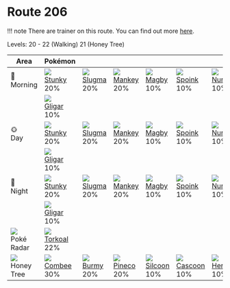 # Route 206

!!! note
    There are trainer on this route. You can find out more [here](../../trainer_changes/route_206/).

Levels: 20 - 22 (Walking) 21 (Honey Tree)

Area                           | Pokémon                          | &nbsp;                           | &nbsp;                           | &nbsp;                           | &nbsp;                           | &nbsp;
---                            | ---                              | ---                              | ---                              | ---                              | ---                              | ---
🌅<br>Morning                   | ![][434]<br> [Stunky]<br> 20%   | ![][218]<br> [Slugma]<br> 20%   | ![][056]<br> [Mankey]<br> 20%   | ![][240]<br> [Magby]<br> 10%    | ![][325]<br> [Spoink]<br> 10%   | ![][322]<br> [Numel]<br> 10%
&nbsp;                         | ![][207]<br> [Gligar]<br> 10%
🌞<br>Day                       | ![][434]<br> [Stunky]<br> 20%   | ![][218]<br> [Slugma]<br> 20%   | ![][056]<br> [Mankey]<br> 20%   | ![][240]<br> [Magby]<br> 10%    | ![][325]<br> [Spoink]<br> 10%   | ![][322]<br> [Numel]<br> 10%
&nbsp;                         | ![][207]<br> [Gligar]<br> 10%
🌙<br>Night                     | ![][434]<br> [Stunky]<br> 20%   | ![][218]<br> [Slugma]<br> 20%   | ![][056]<br> [Mankey]<br> 20%   | ![][240]<br> [Magby]<br> 10%    | ![][325]<br> [Spoink]<br> 10%   | ![][322]<br> [Numel]<br> 10%
&nbsp;                         | ![][207]<br> [Gligar]<br> 10%
![][poke-radar]<br> Poké Radar | ![][324]<br> [Torkoal]<br> 22%
![][honey]<br> Honey Tree      | ![][415]<br> [Combee]<br> 30%   | ![][412]<br> [Burmy]<br> 20%    | ![][204]<br> [Pineco]<br> 20%   | ![][266]<br> [Silcoon]<br> 10%  | ![][268]<br> [Cascoon]<br> 10%  | ![][214]<br> [Heracross]<br> 10%


[Mankey]: ../../pokemon_changes/056/
[Pineco]: ../../pokemon_changes/204/
[Gligar]: ../../pokemon_changes/207/
[Heracross]: ../../pokemon_changes/214/
[Slugma]: ../../pokemon_changes/218/
[Magby]: ../../pokemon_changes/240/
[Silcoon]: ../../pokemon_changes/266/
[Cascoon]: ../../pokemon_changes/268/
[Numel]: ../../pokemon_changes/322/
[Torkoal]: ../../pokemon_changes/324/
[Spoink]: ../../pokemon_changes/325/
[Burmy]: ../../pokemon_changes/412/
[Combee]: ../../pokemon_changes/415/
[Stunky]: ../../pokemon_changes/434/
[honey]: ../img/items/honey.png
[poke-radar]: ../img/items/poke-radar.png
[056]: ../img/pokemon/056.png
[204]: ../img/pokemon/204.png
[207]: ../img/pokemon/207.png
[214]: ../img/pokemon/214.png
[218]: ../img/pokemon/218.png
[240]: ../img/pokemon/240.png
[266]: ../img/pokemon/266.png
[268]: ../img/pokemon/268.png
[322]: ../img/pokemon/322.png
[324]: ../img/pokemon/324.png
[325]: ../img/pokemon/325.png
[412]: ../img/pokemon/412.png
[415]: ../img/pokemon/415.png
[434]: ../img/pokemon/434.png

